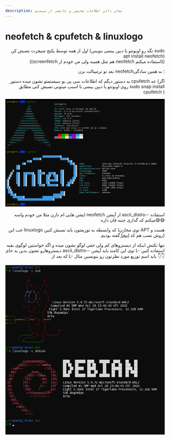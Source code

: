```yaml
---
description: نشان دادن اطلاعات مختصر و جامعی از سیستم
---
```


# neofetch & cpufetch & linuxlogo

<p align="right">اول از همه توسط پکیج منیچرت نصبش کن (تگه رو اوبونتو یا دبین بیسی بنویس sudo apt install neofetch) <br>((screenfetch هم مثل همینه ولی من خودم از neofetch استفاده میکنم))</p>

<p align="right">بعد تو ترمینالت بزن neofetch؛ به همین سادگی</p>

<p align="right">یه دستور دیگم که اطلاعات سی پی یو سیستمتو نشون میده دستور cpufetch عه (اگر روی اوبونتو یا دبین بیسی با اسنپ میتونی نصبش کنی مطابق sudo snap install cpufetch )</p>

![example =)](.gitbook/assets/22.png)

<p align="right">اپشن هایی ام دارن مثلا من خودم واسه neofetch از آپشن ascii_distro-- استفاده میکنم که گداری جنبه فان داره😅😅</p>

<p align="right">خب این linuxlogo که وابسطه به توزیعتون باید نصبش کنین (توی مخازن APT هست و روش نصب هم که <a href="apt-apt-get-aptitude.md">اینجا </a>گفته بودیم)</p>

<p align="right">تنها نکتش اینکه از دیستروهای کم ولی حقی لوگو نشون میده و اگه خواستین لوگوی بقیه دیستروهارو نشون بدین به جای ascii_distro-- توی این کامند باید آپشن L- استفاده کنین که بعد از L- باید اسم توزیع مورد نظرتون رو بنویسین مثال 👇👇</p>

![](<.gitbook/assets/image (5) (1).png>)
